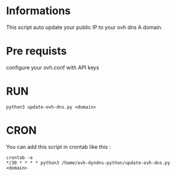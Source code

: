 # Informations

This script auto update your public IP to your ovh dns A domain.

# Pre requists

configure your ovh.conf with API keys

# RUN
```
python3 update-ovh-dns.py <domain>
```

# CRON
You can add this script in crontab like this :
```
crontab -e
*/30 * * * * python3 /home/ovh-dyndns-python/update-ovh-dns.py <domain>
```
